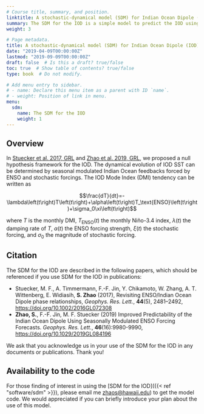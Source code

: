 ```yaml
---
# Course title, summary, and position.
linktitle: A stochastic-dynamical model (SDM) for Indian Ocean Dipole (IOD)
summary: The SDM for the IOD is a simple model to predict the IOD using seasonally modulated El Niño-Southern Oscillation (ENSO) forcing together with a seasonally modulated Indian Ocean coupled ocean-atmosphere feedback.
weight: 3

# Page metadata.
title: A stochastic-dynamical model (SDM) for Indian Ocean Dipole (IOD)
date: "2019-04-09T00:00:00Z"
lastmod: "2019-09-09T00:00:00Z"
draft: false  # Is this a draft? true/false
toc: true  # Show table of contents? true/false
type: book  # Do not modify.

# Add menu entry to sidebar.
# - name: Declare this menu item as a parent with ID `name`.
# - weight: Position of link in menu.
menu:
  sdm:
    name: The SDM for the IOD
    weight: 1
---
```


## Overview

In [Stuecker et al. 2017, GRL](https://doi.org/10.1002/2016GL072308) and [Zhao et al. 2019, GRL](https://doi.org/10.1029/2019GL084196), we proposed a null hypothesis framework for the IOD. The dynamical evolution of IOD SST can be determined by seasonal modulated Indian Ocean feedbacks forced by ENSO and stochastic forcings. The IOD Mode Index (DMI) tendency can be written as

$$\frac{dT}{dt}=-\lambda\left(t\right)T\left(t\right)+\alpha\left(t\right)T_\text{ENSO}\left(t\right)+\sigma_0\xi\left(t\right)$$

where $T$ is the monthly DMI, $T_\text{ENSO}\left(t\right)$ the monthly Niño-3.4 index, $\lambda\left(t\right)$ the damping rate of $T$, $\alpha\left(t\right)$ the ENSO forcing strength, $\xi\left(t\right)$ the stochastic forcing, and $\sigma_0$ the magnitude of stochastic forcing.

## Citation

The SDM for the IOD are described in the following papers, which should be referenced if you use SDM for the IOD in publications:

- Stuecker, M. F., A. Timmermann, F.-F. Jin, Y. Chikamoto, W. Zhang, A. T. Wittenberg,  E. Widiasih, **S. Zhao** (2017), Revisiting ENSO/Indian Ocean Dipole phase relationships, _Geophys. Res. Lett._, **44**(5), 2481–2492, https://doi.org/10.1002/2016GL072308
- **Zhao, S.**, F.-F. Jin, M. F. Stuecker (2019) Improved Predictability of the Indian Ocean Dipole Using Seasonally Modulated ENSO Forcing Forecasts. _Geophys. Res. Lett._, **46**(16):9980-9990, https://doi.org/10.1029/2019GL084196

We ask that you acknowledge us in your use of the SDM for the IOD in any documents or publications. Thank you!

## Availability to the code

For those finding of interest in using the [SDM for the IOD]({{< ref "software/sdm" >}}), please email me [zhaos@hawaii.edu](mailto:zhaos@hawaii.edu)) to get the model code. We would appreciated if you can briefly introduce your plan about the use of this model.
